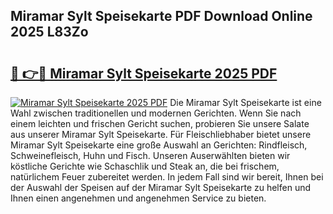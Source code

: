 ## Miramar Sylt Speisekarte PDF Download Online 2025 L83Zo

# <h2><a href="http://gcdlud3.nevu.top/?p=Miramar+Sylt+Speisekarte">🔗 👉🔴 Miramar Sylt Speisekarte 2025 PDF</a></h2>

[![Miramar Sylt Speisekarte 2025 PDF](https://i.imgur.com/dBaPXMq.png)](http://gcdlud3.nevu.top/?p=Miramar+Sylt+Speisekarte)
Die Miramar Sylt Speisekarte ist eine Wahl zwischen traditionellen und modernen Gerichten. Wenn Sie nach einem leichten und frischen Gericht suchen, probieren Sie unsere Salate aus unserer Miramar Sylt Speisekarte. Für Fleischliebhaber bietet unsere Miramar Sylt Speisekarte eine große Auswahl an Gerichten: Rindfleisch, Schweinefleisch, Huhn und Fisch. Unseren Auserwählten bieten wir köstliche Gerichte wie Schaschlik und Steak an, die bei frischem, natürlichem Feuer zubereitet werden. In jedem Fall sind wir bereit, Ihnen bei der Auswahl der Speisen auf der Miramar Sylt Speisekarte zu helfen und Ihnen einen angenehmen und angenehmen Service zu bieten.
